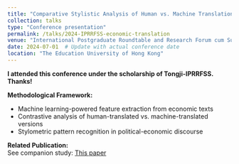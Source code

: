 ```yaml
---
title: "Comparative Stylistic Analysis of Human vs. Machine Translation in Economic Discourse: A Machine Learning Approach to 'The Wealth of Nations' E-C Translations"
collection: talks
type: "Conference presentation"
permalink: /talks/2024-IPRRFSS-economic-translation
venue: "International Postgraduate Roundtable and Research Forum cum Summer School (IPRRFSS)"
date: 2024-07-01  # Update with actual conference date
location: "The Education University of Hong Kong"
---
```


**I attended this conference under the scholarship of Tongji-IPRRFSS. Thanks!**

**Methodological Framework:**
- Machine learning-powered feature extraction from economic texts
- Contrastive analysis of human-translated vs. machine-translated versions
- Stylometric pattern recognition in political-economic discourse

**Related Publication:**  
See companion study: [This paper](https://delukong.top/publication/2024-11-01-guo-fu-lun-translation-style)